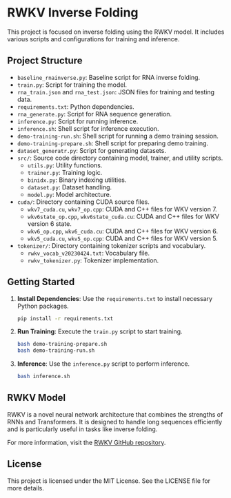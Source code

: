 # RWKV Inverse Folding

This project is focused on inverse folding using the RWKV model. It includes various scripts and configurations for training and inference.

## Project Structure

- `baseline_rnainverse.py`: Baseline script for RNA inverse folding.
- `train.py`: Script for training the model.
- `rna_train.json` and `rna_test.json`: JSON files for training and testing data.
- `requirements.txt`: Python dependencies.
- `rna_generate.py`: Script for RNA sequence generation.
- `inference.py`: Script for running inference.
- `inference.sh`: Shell script for inference execution.
- `demo-training-run.sh`: Shell script for running a demo training session.
- `demo-training-prepare.sh`: Shell script for preparing demo training.
- `dataset_generatr.py`: Script for generating datasets.
- `src/`: Source code directory containing model, trainer, and utility scripts.
  - `utils.py`: Utility functions.
  - `trainer.py`: Training logic.
  - `binidx.py`: Binary indexing utilities.
  - `dataset.py`: Dataset handling.
  - `model.py`: Model architecture.
- `cuda/`: Directory containing CUDA source files.
  - `wkv7_cuda.cu`, `wkv7_op.cpp`: CUDA and C++ files for WKV version 7.
  - `wkv6state_op.cpp`, `wkv6state_cuda.cu`: CUDA and C++ files for WKV version 6 state.
  - `wkv6_op.cpp`, `wkv6_cuda.cu`: CUDA and C++ files for WKV version 6.
  - `wkv5_cuda.cu`, `wkv5_op.cpp`: CUDA and C++ files for WKV version 5.
- `tokenizer/`: Directory containing tokenizer scripts and vocabulary.
  - `rwkv_vocab_v20230424.txt`: Vocabulary file.
  - `rwkv_tokenizer.py`: Tokenizer implementation.

## Getting Started

1. **Install Dependencies**: Use the `requirements.txt` to install necessary Python packages.
   ```bash
   pip install -r requirements.txt
   ```

2. **Run Training**: Execute the `train.py` script to start training.
   ```bash
   bash demo-training-prepare.sh
   bash demo-training-run.sh
   ```

3. **Inference**: Use the `inference.py` script to perform inference.
   ```bash
   bash inference.sh
   ```

## RWKV Model

RWKV is a novel neural network architecture that combines the strengths of RNNs and Transformers. It is designed to handle long sequences efficiently and is particularly useful in tasks like inverse folding.

For more information, visit the [RWKV GitHub repository](https://github.com/BlinkDL/RWKV-LM).

## License

This project is licensed under the MIT License. See the LICENSE file for more details. 